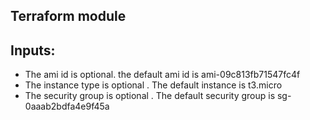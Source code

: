 ## Terraform module

## Inputs:
* The ami id is optional. the default ami id is  ami-09c813fb71547fc4f
* The instance type is optional . The default instance is t3.micro
* The security group is optional . The default security group is sg-0aaab2bdfa4e9f45a